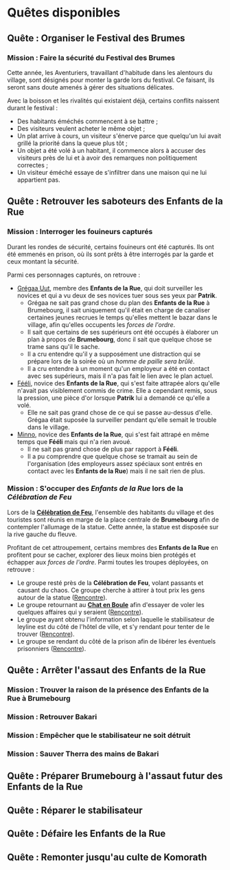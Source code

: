 # Quêtes disponibles

## Quête : Organiser le Festival des Brumes


### Mission : Faire la sécurité du Festival des Brumes
Cette année, les Aventuriers, travaillant d'habitude dans les alentours du village, sont désignés pour monter la garde lors du festival. Ce faisant, ils seront sans doute amenés à gérer des situations délicates.

Avec la boisson et les rivalités qui existaient déjà, certains conflits naissent durant le festival : 
* Des habitants éméchés commencent à se battre ;
* Des visiteurs veulent acheter le même objet ;
* Un plat arrive à cours, un visiteur s'énerve parce que quelqu'un lui avait grillé la priorité dans la queue plus tôt ;
* Un objet a été volé à un habitant, il commence alors à accuser des visiteurs près de lui et à avoir des remarques non politiquement correctes ;
* Un visiteur éméché essaye de s'infiltrer dans une maison qui ne lui appartient pas.

## Quête : Retrouver les saboteurs des Enfants de la Rue

### Mission : Interroger les fouineurs capturés
Durant les rondes de sécurité, certains fouineurs ont été capturés. Ils ont été emmenés en prison, où ils sont prêts à être interrogés par la garde et ceux montant la sécurité. 

Parmi ces personnages capturés, on retrouve : 
* [Grégaa Uut](../WORLDBUILDING/VILLES/Dvolsti.md#grégwa-uut---membre), membre des **Enfants de la Rue**, qui doit surveiller les novices et qui a vu deux de ses novices tuer sous ses yeux par **Patrik**.
    * Grégaa ne sait pas grand chose du plan des **Enfants de la Rue** à Brumebourg, il sait uniquement qu'il était en charge de canaliser certaines jeunes recrues le temps qu'elles mettent le bazar dans le village, afin qu'elles occupents les *forces de l'ordre*. 
    * Il sait que certains de ses supérieurs ont été occupés à élaborer un plan à propos de **Brumebourg**, donc il sait que quelque chose se trame sans qu'il le sache. 
    * Il a cru entendre qu'il y a supposément une distraction qui se prépare lors de la soirée où un *homme de paille sera brûlé*.
    * Il a cru entendre à un moment qu'un employeur a été en contact avec ses supérieurs, mais il n'a pas fait le lien avec le plan actuel.
* [Fééli](../WORLDBUILDING/VILLES/Dvolsti.md#fééli---novice), novice des **Enfants de la Rue**, qui s'est faite attrapée alors qu'elle n'avait pas visiblement commis de crime. Elle a cependant remis, sous la pression, une pièce d'or lorsque **Patrik** lui a demandé ce qu'elle a volé.
    * Elle ne sait pas grand chose de ce qui se passe au-dessus d'elle. Grégaa était suposée la surveiller pendant qu'elle semait le trouble dans le village. 
* [Minno](../WORLDBUILDING/VILLES/Dvolsti.md#minno---novice), novice des **Enfants de la Rue**, qui s'est fait attrapé en même temps que **Fééli** mais qui n'a rien avoué.
    * Il ne sait pas grand chose de plus par rapport à **Fééli**.
    * Il a pu comprendre que quelque chose se tramait au sein de l'organisation (des employeurs assez spéciaux sont entrés en contact avec les **Enfants de la Rue**) mais il ne sait rien de plus.

### Mission : S'occuper des *Enfants de la Rue* lors de la *Célébration de Feu*

Lors de la [**Célébration de Feu**](../WORLDBUILDING/VILLES/Brumebourg.md#la-célébration-de-feu), l'ensemble des habitants du village et des touristes sont réunis en marge de la place centrale de **Brumebourg** afin de contempler l'allumage de la statue. Cette année, la statue est disposée sur la rive gauche du fleuve. 

Profitant de cet attroupement, certains membres des **Enfants de la Rue** en profitent pour se cacher, explorer des lieux moins bien protégés et échapper aux *forces de l'ordre*. Parmi toutes les troupes déployées, on retrouve : 
* Le groupe resté près de la **Célébration de Feu**, volant passants et causant du chaos. Ce groupe cherche à attirer à tout prix les gens autour de la statue ([Rencontre](../RENCONTRES/MilieuRural.md#rencontre-rural-1---vol-lors-dune-fête)). 
* Le groupe retournant au [**Chat en Boule**](../WORLDBUILDING/VILLES/Brumebourg.md#le-chat-en-boule---taverne) afin d'essayer de voler les quelques affaires qui y seraient ([Rencontre](../RENCONTRES/DansUnBatiment.md#rencontre-batiment-3---bande-plus-forte-de-bandits-fouineurs)). 
* Le groupe ayant obtenu l'information selon laquelle le stabilisateur de leyline est du côté de l'hôtel de ville, et s'y rendant pour tenter de le trouver ([Rencontre](../RENCONTRES/MilieuRural.md#rencontre-rural-2---dans-les-ruelles-du-village)). 
* Le groupe se rendant du côté de la prison afin de libérer les éventuels prisonniers ([Rencontre](../RENCONTRES/DansUnBatiment.md#rencontre-batiment-4---opération-libérer-les-bandits-de-la-prison)).

## Quête : Arrêter l'assaut des Enfants de la Rue

### Mission : Trouver la raison de la présence des Enfants de la Rue à Brumebourg

### Mission : Retrouver Bakari

### Mission : Empêcher que le stabilisateur ne soit détruit

### Mission : Sauver Therra des mains de Bakari

## Quête : Préparer Brumebourg à l'assaut futur des Enfants de la Rue
## Quête : Réparer le stabilisateur
## Quête : Défaire les Enfants de la Rue
## Quête : Remonter jusqu'au culte de Komorath